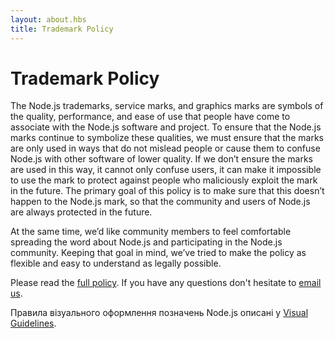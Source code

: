 ```yaml
---
layout: about.hbs
title: Trademark Policy
---
```


# Trademark Policy

The Node.js trademarks, service marks, and graphics marks are symbols of the quality, performance, and ease of use that people have come to associate with the Node.js software and project. To ensure that the Node.js marks continue to symbolize these qualities, we must ensure that the marks are only used in ways that do not mislead people or cause them to confuse Node.js with other software of lower quality. If we don’t ensure the marks are used in this way, it cannot only confuse users, it can make it impossible to use the mark to protect against people who maliciously exploit the mark in the future. The primary goal of this policy is to make sure that this doesn’t happen to the Node.js mark, so that the community and users of Node.js are always protected in the future.

At the same time, we’d like community members to feel comfortable spreading the word about Node.js and participating in the Node.js community. Keeping that goal in mind, we’ve tried to make the policy as flexible and easy to understand as legally possible.

Please read the [full policy](/static/documents/trademark-policy.pdf). If you have any questions don't hesitate to [email us](mailto:trademark@nodejs.org).

Правила візуального оформлення позначень Node.js описані у [Visual Guidelines](/static/documents/foundation-visual-guidelines.pdf).
